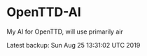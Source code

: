 # OpenTTD-AI
My AI for OpenTTD, will use primarily air

Latest backup: Sun Aug 25 13:31:02 UTC 2019

